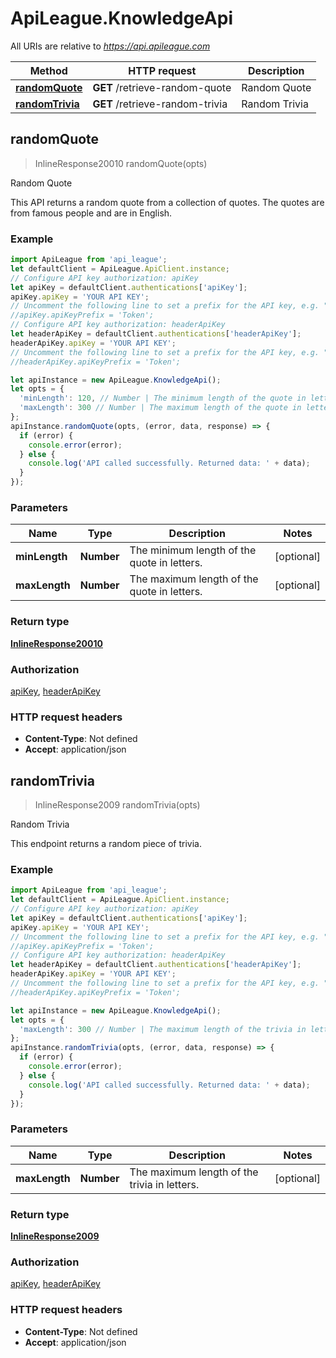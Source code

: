 # ApiLeague.KnowledgeApi

All URIs are relative to *https://api.apileague.com*

Method | HTTP request | Description
------------- | ------------- | -------------
[**randomQuote**](KnowledgeApi.md#randomQuote) | **GET** /retrieve-random-quote | Random Quote
[**randomTrivia**](KnowledgeApi.md#randomTrivia) | **GET** /retrieve-random-trivia | Random Trivia



## randomQuote

> InlineResponse20010 randomQuote(opts)

Random Quote

This API returns a random quote from a collection of quotes. The quotes are from famous people and are in English.

### Example

```javascript
import ApiLeague from 'api_league';
let defaultClient = ApiLeague.ApiClient.instance;
// Configure API key authorization: apiKey
let apiKey = defaultClient.authentications['apiKey'];
apiKey.apiKey = 'YOUR API KEY';
// Uncomment the following line to set a prefix for the API key, e.g. "Token" (defaults to null)
//apiKey.apiKeyPrefix = 'Token';
// Configure API key authorization: headerApiKey
let headerApiKey = defaultClient.authentications['headerApiKey'];
headerApiKey.apiKey = 'YOUR API KEY';
// Uncomment the following line to set a prefix for the API key, e.g. "Token" (defaults to null)
//headerApiKey.apiKeyPrefix = 'Token';

let apiInstance = new ApiLeague.KnowledgeApi();
let opts = {
  'minLength': 120, // Number | The minimum length of the quote in letters.
  'maxLength': 300 // Number | The maximum length of the quote in letters.
};
apiInstance.randomQuote(opts, (error, data, response) => {
  if (error) {
    console.error(error);
  } else {
    console.log('API called successfully. Returned data: ' + data);
  }
});
```

### Parameters


Name | Type | Description  | Notes
------------- | ------------- | ------------- | -------------
 **minLength** | **Number**| The minimum length of the quote in letters. | [optional] 
 **maxLength** | **Number**| The maximum length of the quote in letters. | [optional] 

### Return type

[**InlineResponse20010**](InlineResponse20010.md)

### Authorization

[apiKey](../README.md#apiKey), [headerApiKey](../README.md#headerApiKey)

### HTTP request headers

- **Content-Type**: Not defined
- **Accept**: application/json


## randomTrivia

> InlineResponse2009 randomTrivia(opts)

Random Trivia

This endpoint returns a random piece of trivia.

### Example

```javascript
import ApiLeague from 'api_league';
let defaultClient = ApiLeague.ApiClient.instance;
// Configure API key authorization: apiKey
let apiKey = defaultClient.authentications['apiKey'];
apiKey.apiKey = 'YOUR API KEY';
// Uncomment the following line to set a prefix for the API key, e.g. "Token" (defaults to null)
//apiKey.apiKeyPrefix = 'Token';
// Configure API key authorization: headerApiKey
let headerApiKey = defaultClient.authentications['headerApiKey'];
headerApiKey.apiKey = 'YOUR API KEY';
// Uncomment the following line to set a prefix for the API key, e.g. "Token" (defaults to null)
//headerApiKey.apiKeyPrefix = 'Token';

let apiInstance = new ApiLeague.KnowledgeApi();
let opts = {
  'maxLength': 300 // Number | The maximum length of the trivia in letters.
};
apiInstance.randomTrivia(opts, (error, data, response) => {
  if (error) {
    console.error(error);
  } else {
    console.log('API called successfully. Returned data: ' + data);
  }
});
```

### Parameters


Name | Type | Description  | Notes
------------- | ------------- | ------------- | -------------
 **maxLength** | **Number**| The maximum length of the trivia in letters. | [optional] 

### Return type

[**InlineResponse2009**](InlineResponse2009.md)

### Authorization

[apiKey](../README.md#apiKey), [headerApiKey](../README.md#headerApiKey)

### HTTP request headers

- **Content-Type**: Not defined
- **Accept**: application/json

